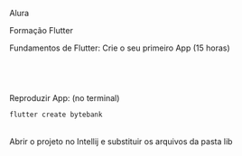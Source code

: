 Alura

Formação Flutter</br>

Fundamentos de Flutter: Crie o seu primeiro App (15 horas)
## <br />

Reproduzir App: (no terminal)

```js
flutter create bytebank
```
</br>
Abrir o projeto no Intellij e substituir os arquivos da pasta lib